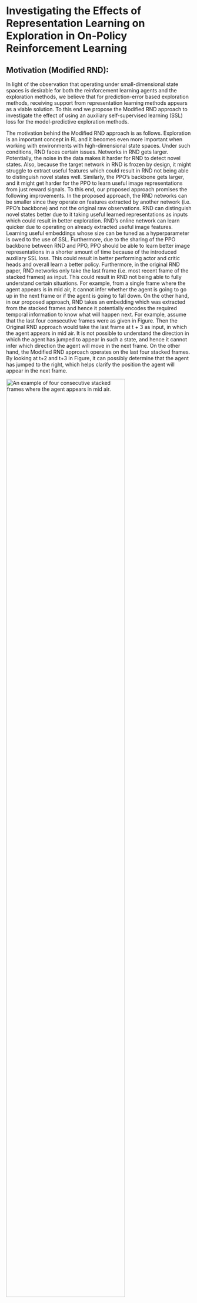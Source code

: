 # Investigating the Effects of Representation Learning on Exploration in On-Policy Reinforcement Learning

## Motivation (Modified RND):
In light of the observation that operating under small-dimensional state spaces is
desirable for both the reinforcement learning agents and the exploration methods,
we believe that for prediction-error based exploration methods, receiving support
from representation learning methods appears as a viable solution. To this end we
propose the Modified RND approach to investigate the effect of using an auxiliary
self-supervised learning (SSL) loss for the model-predictive exploration methods.

The motivation behind the Modified RND approach is as follows. Exploration is an
important concept in RL and it becomes even more important when working with
environments with high-dimensional state spaces. Under such conditions, RND faces
certain issues. Networks in RND gets larger. Potentially, the noise in the data makes
it harder for RND to detect novel states. Also, because the target network in RND
is frozen by design, it might struggle to extract useful features which could result in
RND not being able to distinguish novel states well. Similarly, the PPO’s backbone
gets larger, and it might get harder for the PPO to learn useful image representations
from just reward signals. To this end, our proposed approach promises the following
improvements. In the proposed approach, the RND networks can be smaller since
they operate on features extracted by another network (i.e. PPO’s backbone) and
not the original raw observations. RND can distinguish novel states better due
to it taking useful learned representations as inputs which could result in better exploration. RND’s online network can learn quicker due to operating on already
extracted useful image features. Learning useful embeddings whose size can be tuned
as a hyperparameter is owed to the use of SSL. Furthermore, due to the sharing of the
PPO backbone between RND and PPO, PPO should be able to learn better image
representations in a shorter amount of time because of the introduced auxiliary SSL
loss. This could result in better performing actor and critic heads and overall learn
a better policy. Furthermore, in the original RND paper, RND networks only take
the last frame (i.e. most recent frame of the stacked frames) as input. This could
result in RND not being able to fully understand certain situations. For example,
from a single frame where the agent appears is in mid air, it cannot infer whether
the agent is going to go up in the next frame or if the agent is going to fall down.
On the other hand, in our proposed approach, RND takes an embedding which was
extracted from the stacked frames and hence it potentially encodes the required
temporal information to know what will happen next. For example, assume that
the last four consecutive frames were as given in Figure. Then the Original RND
approach would take the last frame at t + 3 as input, in which the agent appears in
mid air. It is not possible to understand the direction in which the agent has jumped
to appear in such a state, and hence it cannot infer which direction the agent will
move in the next frame. On the other hand, the Modified RND approach operates
on the last four stacked frames. By looking at t+2 and t+3 in Figure, it can
possibly determine that the agent has jumped to the right, which helps clarify the
position the agent will appear in the next frame.

<img src="./assets/mid air example.png" width="80%" title="An example of four consecutive stacked frames where the agent appears
in mid air.">

Figure: An example of four consecutive stacked frames where the agent appears
in mid air.

__Model Architecture:__

The Modified RND approach builds up on the RND approach and modifies it to bring
in the representation learning algorithms in order to reap their potential benefits.
At a high level, it can be thought of as being comprised of the following parts:

* Reinforcement Learning Method:
    * Proximal Policy Optimization (PPO)
* Exploration Method:
    * Random Network Distillation (RND)
* Representation Learning Method:
    * Bootstrap Your Own Latent (BYOL)
    * Barlow Twins

<img src="./assets/modified RND overview byol.png" width="60%" title="Overview of the Modified RND approach using BYOL for SSL.">
<img src="./assets/modified rnd overview barlow.png" width="60%" title="Overview of the Modified RND approach using Barlow-Twins for SSL.">

Figure: Modified RND approach with different SSL methods employed in the
SSL module.


<img src="./assets/shared PPO backbone architecture.png" width="60%" title="Architecture of the shared PPO backbone.">

Figure: Architecture of the shared PPO backbone with a linear last layer.

__Loss Formulation:__
In our approach we are optimizing all of its objectives simultaneously. This is done
by optimizing on a loss function which is a linear combination of the individual
losses as follows:

$L = \alpha_{RL} * \mathcal{L_{\textrm{RL}}} + \alpha_{SSL} * \mathcal{L_{\textrm{SSL}}} + \alpha_{RND} * \mathcal{L_{\textrm{RND}}}$ <br>
$\bullet\notag\textrm{ where RL loss is:}$ <br>
$\qquad\mathcal{L_{\textrm{RL}}} = \alpha_{act} * \mathcal{L_{\textrm{act}}} + \alpha_{crt} * \mathcal{L_{\textrm{crt}}} - \alpha_{\mathcal{H}} * \mathcal{H} \textrm{ and }$ <br>
$\qquad\mathcal{L_{\textrm{crt}}} = \alpha_{crt^{(e)}} * \mathcal{L_{\textrm{crt}^{\textrm{(e)}}}} + \alpha_{crt^{(i)}} * \mathcal{L_{\textrm{crt}^{\textrm{(i)}}}}$

| **Loss Term**        | **Description**                                         |
|----------------------|---------------------------------------------------------|
| $L$             | Total combined loss                                    |
| $\mathcal{L_{\textrm{RL}}}$                 | RL loss (PPO)                                           |
| $\mathcal{L_{\textrm{SSL}}}$                | SSL loss                                                |
| $\mathcal{L_{\textrm{RND}}}$                | RND loss (Random Network Distillation)                  |
| $\mathcal{L_{\textrm{act}}}$                | Actor loss (policy gradient)                            |
| $\mathcal{L_{\textrm{crt}}}$                | Total critic loss (value function)                      |
| $\mathcal{L_{\textrm{crt}^{\textrm{(e)}}}}$             | Critic loss from extrinsic rewards                      |
| $\mathcal{L_{\textrm{crt}^{\textrm{(i)}}}}$             | Critic loss from intrinsic rewards                      |
| $\mathcal{H}$                    | Entropy loss (encourages exploration)                   |
| $\alpha$                    | Coefficients used for linearly weighting the terms      |

## Motivation (Gradient Projection):
It was motivated by the idea that optimizing multiple objectives at the same time
can give rise to certain problems. The objectives might not be aligned leading to
unstable and inferior training performance. The respective loss weights of the ob-
jectives would have to be tuned carefully. Given that one of the objectives is an
auxiliary objective designed to improve and complement the main objective, one
might want to ensure that the auxiliary objective does not hinder the learning of
the main objective.

We believe that training updates which cause the auxiliary objective to hinder the
main objective’s learning can be detected by inspecting their gradients. The gra-
dients can be viewed as two vectors of the same size. If the gradient vector of the
auxiliary objective is pointing in the opposite direction to the gradient vector of the
main objective, one can conclude that such an update would cause the auxiliary
objective to clash with the main objective. Under such conditions, one can choose to project the gradient of the auxiliary objective orthogonal to the main objective’s
gradient and use the projected orthogonal gradient in place of the original gradient
of the auxiliary objective for parameter updates (see the Figure below). This is the idea
behind our proposed gradient projection method, which is based on the notion that
accumulating gradient vectors with components pointing in the opposite directions
would hinder their learning.

In our investigation, the main objective corresponds to the RL objective (PPO
loss) and the auxiliary objective corresponds to the SSL objective (BYOL or Barlow
Twins). We thought that the gradient projection method would help if the gradients
of the PPO loss and the SSL loss happened to clash during training, allowing the
PPO objective to improve even if the auxiliary SSL objective yielded gradients that
would otherwise deteriorate the performance of the PPO objective. One can see how
the gradient projection method might help with optimizing the main objective, given
the hypothetical scenario with the computed gradients and the loss surface presented
in the Figure below. Also, the use of gradient projection could improve the combined
loss function’s tolerance to the weight of the auxiliary loss, as the gradients of the
auxiliary loss that clash with the main objective would be projected orthogonally.
Overall, we believe that using the proposed gradient projection method could lead
to more stable training and better performance in training schemes where different
losses are combined.

__Projection Formula:__

$\textrm{Let } \textbf{a} = \frac{\partial{\mathcal{L}_{SSL}}}{\partial{x}}$

$\textrm{and } \textbf{b} = \frac{\partial{\mathcal{L}_{RL}}}{\partial{x}} \textrm{, }$

$\cos{\theta} = \frac{\textbf{a} \cdot \textbf{b}}{\lVert{\textbf{a}}\rVert \lVert{\textbf{b}}\rVert}$ <br>

$\textit{proj}_{\textbf{b}}\textbf{a} = \frac{\textbf{a} \cdot \textbf{b}}{\lVert{\textbf{b}}\rVert^2} \textbf{b}$

$\text{ and }$ 

$\frac{\partial{\overline{\mathcal{L}_{SSL}}}}{\partial{x}} =$

$\qquad\qquad\textbf{b} - \textit{proj}_{\textbf{b}}\textbf{a}$ <br>

$\notag\text{where } \frac{\partial{\overline{\mathcal{L}_{SSL}}}}{\partial{x}} \text{corresponds to the orthogonally projected gradient vector.}$


<img src="./assets/auxiliary grad projection visualization.png" width="30%" title="auxiliary grad projection visualization.">
<img src="./assets/auxiliary grad not projected visualization.png" width="30%" title="auxiliary grad not projected visualization.">

Figure: The arrows correspond to the gradient vectors. The red arrow corre-
sponds to the projected gradient of the auxiliary objective. The dashed blue arrow
corresponds to the final accumulated gradient (i.e. combination of the main objec-
tive’s gradient and the (un)projected auxiliary objective’s gradient). Image on the
left: the auxiliary SSL objective’s gradient is pointing in the opposite direction so it
is projected orthogonal to the main RL objective. Image on the right: the auxiliary
SSL objective’s gradient is pointing in the same direction to the main RL objective
so its gradients are kept the same.


<img src="./assets/grad proj 2D visualizaiton.png" width="100%" title="Visualization of the gradient projection method in 2D space.">

Figure: Visualization of the gradient projection method in 2D space. The ellipses
depict the loss surface and the arrows correspond to the gradient vectors.

---

### Installation:
_Note: developed using python==3.8.16, pip==23.0.1, ubuntu==22.04.3_
* Installation with Docker:
    ```bash
    make docker_build # create Image
    make docker_start # create and run Container
    ```
    ---

* Installation with conda:
    ```bash
    conda create --name <env> python=3.8.16 --file requirements.txt
    ```

## Running:
* __Configurations__:
    * Most of the running parameters/options are set inside a config file (_*.conf_). These files are located in _./configs_ directory. An explanation of the available options can be found by running:
        ```bash
        python3 main.py --train --config_options
        ```
    * Once you have a config file, you need to provide command line arguments to specify some other options. An explanation of the available command line options can be found by running:
        ```bash
        python3 main.py -h
        ```

    See the available SLURM job scrips under _configs/*_ along with the _Overview of the Experiments_ section below.

## Overview of the Experiments:
* __exp21:__ <br>
&emsp;&emsp;    env: Montezuma's Revenge, </br>
&emsp;&emsp;    embedding_dim: [2048]: </br>
&emsp;&emsp;        &emsp; Original RND </br>
&emsp;&emsp;        &emsp; Modified RND (NoSSL) </br>
&emsp;&emsp;        &emsp; JustPPO(NoSSL) </br>
&emsp;&emsp;    Modified RND (with SSL -> BYOL) </br>
&emsp;&emsp;	    &emsp; embedding_dim: [448] </br>
&emsp;&emsp;    Original RND </br>

    ---
* __expGlados2, exp24:__ <br>
&emsp;&emsp;    env: Montezuma's Revenge, </br>
&emsp;&emsp;    embedding_dim: [2048, 448]: </br>
&emsp;&emsp;        &emsp; Modified RND (with SSL -> BYOL) with GradientProjection </br>

    ---
* __exp19, exp20:__ <br>
&emsp;&emsp;    env: [Pong, Breakout], </br>
&emsp;&emsp;    embedding_dim: [2048, 16]: </br>
&emsp;&emsp;        &emsp; JustPPO (NoSSL) </br>
&emsp;&emsp;        &emsp; JustPPO (with SSL -> BYOL) </br>

    ---
* __[expShodan1, expShodan2] == [exp22,exp23]:__ <br>
&emsp;&emsp;    env: [Pong, Breakout], </br>
&emsp;&emsp;    embedding_dim: [2048, 16]: </br>
&emsp;&emsp;        &emsp; JustPPO (with SSL -> BYOL) with GradientProjection </br>

    ---
* __expShodan3, expShodan3-hpc__ <br>
&emsp;&emsp;    env: Montezuma's Revenge, </br>
&emsp;&emsp;    embedding_dim: [2048]: </br>
&emsp;&emsp;        &emsp; Modified RND (with SSL -> BYOL) with PreTraining </br>

    ---
* __expShodan4, expShodan4-hpc__ <br>
&emsp;&emsp;    env: [Pong, Breakout], </br>
&emsp;&emsp;    embedding_dim: [2048, 16]: </br>
&emsp;&emsp;        &emsp; JustPPO (with SSL -> BYOL) with PreTraining </br>

    ---
* __exp25__ <br>
&emsp;&emsp;    env: Montezuma's Revenge, </br>
&emsp;&emsp;    embedding_dim: [448]: </br>
&emsp;&emsp;        &emsp; Modified RND (with SSL -> BYOL) with shared_ppo_backbone_last_layer_type=Conv </br>
&emsp;&emsp;        &emsp; Modified RND (NoSSL) with shared_ppo_backbone_last_layer_type=Conv </br>

    ---
* __exp26__ <br>
&emsp;&emsp;    Modified RND (with SSL -> Barlow Twins) </br>
&emsp;&emsp;    representation coefficient= [10,  1, 0. 1, 0. 001, 0.0001] </br>

    ---
* __expShodan3extension__ <br>
&emsp;&emsp;    Modified RND (with SSL -> Barlow Twins) </br>
&emsp;&emsp;    SSL with backbone unfrozen </br>
&emsp;&emsp;        &emsp; only RL loss </br>
&emsp;&emsp;        &emsp; RL+SSL </br>

    ---
* __exp28__ <br>
 &emsp;&emsp;   Experimented with maintaining two separate copies of the shared PPO backbone. One copy is trained conventionally using both RL and SSL objectives, while the other is updated every n steps—optionally employing Polyak averaging. This second network is used to generate the stationary inputs for the RND Module, somewhat resembling the target networks in DQN.

    ---

---

### Torchrun Distributed Training/Testing (Example):

* __Single Node Single Process with _--num_env_per_process_ many parallel environment processes:__

    * Train RND agent in Montezuma's Revenge from scratch:
        ```bash
        torchrun --nnodes 1 --nproc_per_node 1 --standalone main.py --train --num_env_per_process 64 --config_path=./configs/exp21/Montezuma/config_modifiedRND_BYOL_2048embed_paperArchitecture_Montezuma.conf --log_name=montezuma_modifiedRND_BYOL_2048embed_paperArchitecture_seed42_exp21-4 --save_model_path=checkpoints/exp21/Montezuma/montezuma_modifiedRND_BYOL_2048embed_paperArchitecture_exp21-4.ckpt --seed=42 --use_wandb --wandb_api_key=d012c9698bf568b1807b1cfe9ed56611311573e8
        ```
* __Single Node 2 Processes with each having _--num_env_per_process_ many parallel environment processes (i.e. a total of 2*64=128 many environment processes):__
    * Train RND agent in Montezuma's Revenge from scratch:
        ```bash
        torchrun --nnodes 1 --nproc_per_node 2 --standalone main.py --train --num_env_per_process 64 --config_path=./configs/exp21/Montezuma/config_modifiedRND_BYOL_2048embed_paperArchitecture_Montezuma.conf --log_name=montezuma_modifiedRND_BYOL_2048embed_paperArchitecture_seed42_exp21-4 --save_model_path=checkpoints/exp21/Montezuma/montezuma_modifiedRND_BYOL_2048embed_paperArchitecture_exp21-4.ckpt --seed=42 --use_wandb --wandb_api_key=d012c9698bf568b1807b1cfe9ed56611311573e8
        ```
* __2 Node 2 Processes per node with each having _--num_env_per_process_ many parallel environment processes (i.e. a total of 2*2*64=256 many environment processes):__
    * Train RND agent in Montezuma's Revenge from scratch:
        in __Node1 (assume Node1 has ip 172.20.31.84)__ run:
        ```bash
        torchrun --nnodes 2 --nproc_per_node 2 --rdzv-backend=c10d --rdzv-endpoint=172.20.31.84:33333 --rdzv-id=13 --master-addr=172.20.31.84 main.py --train --num_env_per_process 64 --config_path=./configs/exp21/Montezuma/config_modifiedRND_BYOL_2048embed_paperArchitecture_Montezuma.conf --log_name=montezuma_modifiedRND_BYOL_2048embed_paperArchitecture_seed42_exp21-4 --save_model_path=checkpoints/exp21/Montezuma/montezuma_modifiedRND_BYOL_2048embed_paperArchitecture_exp21-4.ckpt --seed=42 --use_wandb --wandb_api_key=d012c9698bf568b1807b1cfe9ed56611311573e8
        ```
        and in __Node2__ run:
        ```bash
        torchrun --nnodes 2 --nproc_per_node 2 --rdzv-backend=c10d --rdzv-endpoint=172.20.31.84:33333 --rdzv-id=13 --master-addr=172.20.31.84 main.py --train --num_env_per_process 64 --config_path=./configs/exp21/Montezuma/config_modifiedRND_BYOL_2048embed_paperArchitecture_Montezuma.conf --log_name=montezuma_modifiedRND_BYOL_2048embed_paperArchitecture_seed42_exp21-4 --save_model_path=checkpoints/exp21/Montezuma/montezuma_modifiedRND_BYOL_2048embed_paperArchitecture_exp21-4.ckpt --seed=42 --use_wandb --wandb_api_key=d012c9698bf568b1807b1cfe9ed56611311573e8
        ```
        Note: with this approach in Node 1 gpus:['cuda:0', 'cuda:1'] will be used and in Node 2 gpus: ['cuda:0', 'cuda:1'] will be used. There will be a total of 4 agent processes (total of 4 copies of the agent model (i.e. trainable neural network)) and each of them will calculate gradients using rollouts collected from 64 parallel environments, and then distributed package will aggregate the individual computed gradients.

* Continue Training RND agent from a checkpoint in Montezuma's Revenge:
    1. set _loadModel = True_ in the corresponding config file.
    ```bash
    torchrun --nnodes 1 --nproc_per_node 1 --standalone main.py --train --num_env_per_process 64 --config_path=./configs/exp21/Montezuma/config_modifiedRND_BYOL_2048embed_paperArchitecture_Montezuma.conf --log_name=montezuma_modifiedRND_BYOL_2048embed_paperArchitecture_seed42_exp21-4_cont00 --save_model_path=checkpoints/exp21/Montezuma/montezuma_modifiedRND_BYOL_2048embed_paperArchitecture_exp21-4_cont00.ckpt --seed=42 --use_wandb --wandb_api_key=d012c9698bf568b1807b1cfe9ed56611311573e8
    ```

By default, if your machine has more than 1 GPU then automatically a unique GPU will be assigned per trainer process. In order to use a specific GPU, you should pass _--gpu_id=*_ command line parameter and must have _GLOBAL_WORLD_SIZE == 1_ evaluate to true in the code.
* Train RND agent in Montezuma's Revenge from scratch using only the GPU _cuda:1_:
    ```bash
    torchrun --nnodes 1 --nproc_per_node 1 --standalone main.py --train --num_env_per_process 64 --config_path=./configs/exp21/Montezuma/config_modifiedRND_BYOL_2048embed_paperArchitecture_Montezuma.conf --log_name=montezuma_modifiedRND_BYOL_2048embed_paperArchitecture_seed42_exp21-4 --save_model_path=checkpoints/exp21/Montezuma/montezuma_modifiedRND_BYOL_2048embed_paperArchitecture_exp21-4.ckpt --seed=42 --use_wandb --wandb_api_key=d012c9698bf568b1807b1cfe9ed56611311573e8 --gpu_id=1
    ```

---
* Test a RND agent in Montezuma's Revenge:
    1. set _loadModel = True_ in the corresponding config file.
    2. use _--eval_ command line argument when running the code.
    ```bash
    torchrun --nnodes 1 --nproc_per_node 1 --standalone main.py --eval --num_env_per_process 1 --config_path=./configs/exp21/Montezuma/config_modifiedRND_BYOL_2048embed_paperArchitecture_Montezuma.conf --log_name=montezuma_modifiedRND_BYOL_2048embed_paperArchitecture_seed42_exp21-4_eval --seed=42 --use_wandb --wandb_api_key=d012c9698bf568b1807b1cfe9ed56611311573e8
    ```

---
- __Distributed Training Architecture__
    * The code relies on _torch.distributed_ package to implement distributed training. It is implemented so that every node is assigned _--nproc-per-node_ many agents (indpendent copies of agent_model on the GPU) which gathers rollouts by interacting with the _--num_env_per_process_ many parallel environment workers (CPU) and trains the agent. These processes have an instance of the gym environment and are used solely to interact with these environments in a parallelized manner. Every agent(trainer) process sends sends actions to the environment worker processes in their node and gathers interactions with the environments. Then, these interactions are used to train the model. Gradients across agent workers are synchronized by making use of the _DistributedDataParallel_ module of _torch_.
    
    * To get a better understanding check out the example below.
    agents_group processes have an instance of RNDAgent and perform optimizations.
    env_workers_group processes have an instance of the environment and are used to interact with the parallelized environments.
        ```txt
        Example:

            Available from torchrun:
                nnodes: number of nodes = 3
                nproc_per_node: number of processes per node = 2
                num_env_per_process = 4
            ---

            ************** NODE 0:
            LOCAL_RANK 0: GPU (cuda:0) --> 4 environment processes
            LOCAL_RANK 1: GPU (cuda:1) --> 4 environment processes
            **************
            ...

            ************** NODE 1:
            LOCAL_RANK 0: GPU (cuda:0) --> 4 environment processes
            LOCAL_RANK 1: GPU (cuda:1) --> 4 environment processes
            ************
            ...

            ************** NODE 2:
            LOCAL_RANK 0: GPU (cuda:0) --> 4 environment processes
            LOCAL_RANK 1: GPU (cuda:1) --> 4 environment processes
            ************

                                -node0-  -node1-   -node2-
                GLOBARL_RANK:     0,1,     2,3,      4,5   
                                   *        *        *
                Note that each rank has a copy of RNDAgent and 4 parallelized environment processes to gather rollouts for training. Their parameters get synchronized after every update to the model parameters.
        ```

---
### Profiling
* Profiling with Scalene (torchrun Example):
    * Logs are directly outputted to browser:
        ```bash
        python -m scalene --- -m torch.distributed.run --nnodes 1 --nproc_per_node 1 --standalone main.py --train --num_env_per_process 64 --config_path=./configs/exp21/Montezuma/config_modifiedRND_BYOL_2048embed_paperArchitecture_Montezuma.conf --log_name=montezuma_modifiedRND_BYOL_2048embed_paperArchitecture_seed42_exp21-4 --save_model_path=checkpoints/exp21/Montezuma/montezuma_modifiedRND_BYOL_2048embed_paperArchitecture_exp21-4.ckpt --scalene_profiling 3
        ```
    * Logs are not opened on the browser but are logged to an output file (json):
        ```bash
        python -m scalene --profile-all --cli --json --outfile scaleneProfiler00_modifiedRND00.json --- -m torch.distributed.run --nnodes 1 --nproc_per_node 1 --standalone main.py --train --num_env_per_process 64 --config_path=./configs/exp21/Montezuma/config_modifiedRND_BYOL_2048embed_paperArchitecture_Montezuma.conf --log_name=montezuma_modifiedRND_BYOL_2048embed_paperArchitecture_seed42_exp21-4 --save_model_path=checkpoints/exp21/Montezuma/montezuma_modifiedRND_BYOL_2048embed_paperArchitecture_exp21-4.ckpt --scalene_profiling 3
        ```
        or
        ```bash
        make scalene_profiling
        ```
    * Then the logged outputs (json) can be visualized in the browser by running:
    ```bash
    scalene --viewer
    ```
    and inputting the json file (e.g. _scaleneProfiler00_modifiedRND00.json_)

* Profiling with Pytorch Profiler (torchrun Example):
    ```bash
    torchrun --nnodes 1 --nproc_per_node 1 --standalone main.py --train --num_env_per_process 64 --config_path=./configs/exp21/Montezuma/config_modifiedRND_BYOL_2048embed_paperArchitecture_Montezuma.conf --log_name=montezuma_modifiedRND_BYOL_2048embed_paperArchitecture_seed42_exp21-4 --save_model_path=checkpoints/exp21/Montezuma/montezuma_modifiedRND_BYOL_2048embed_paperArchitecture_exp21-4.ckpt --pytorch_profiling
    ```
    or
    ```bash
    make pytorch_profiling
    ```
    * To see the profiling results run:
        ```bash
        make start_tensorboard_profiles
        ```
* Profiling with line_profiler:
    ```bash
    LOCAL_RANK=0 RANK=0 LOCAL_WORLD_SIZE=1 WORLD_SIZE=1 MASTER_ADDR=127.0.0.1 MASTER_PORT=29501 kernprof -l main.py --train --num_env_per_process 64 --config_path=./configs/exp21/Montezuma/config_modifiedRND_BYOL_2048embed_paperArchitecture_Montezuma.conf --log_name=montezuma_modifiedRND_BYOL_2048embed_paperArchitecture_seed42_exp21-4 --save_model_path=checkpoints/exp21/Montezuma/montezuma_modifiedRND_BYOL_2048embed_paperArchitecture_exp21-4.ckpt --scalene_profiling 10
    ```
    * To see results run:
        ```bash
        python -m line_profiler -rmt "main.py.lprof"
        ```
    Note that we are not using kernprof with _torchrun_ but with _main.py_ directly. This stems from _torchrun_ spawning a new process to run _main.py_ which the _kernprof_ cannot profile due to being a subprocess and not the main process (i.e. _python -m torch.distributed.run_).
---

### Some helper commands
* Kill RND code (and its subprocesses):
    ```bash
    make kill
    ```
* Start Tensorboard Server:
    ```bash
    make start_tensorboard
    ```

---

### Supported OpenAI GYM Environments
    * Atari (https://www.gymlibrary.dev/environments/atari/index.html):
        * Montezuma Revenge:
            in the config file set:
            ```config
            EnvType = atari
            EnvID = MontezumaRevengeNoFrameskip-v4
            ```
        * Pong:
            in the config file set:
            ```config
            EnvType = atari
            EnvID = PongNoFrameskip-v4
            ```

    * Super Mario Bros (https://pypi.org/project/gym-super-mario-bros/):
        * Super Mario Bros:
            in the config file set:
            ```config
            EnvType = mario
            EnvID = SuperMarioBros-v0
            ```

    * Classic Control (https://www.gymlibrary.dev/environments/classic_control/):
        * Cart Pole:
            in the config file set:
            ```config
            EnvType = classic_control
            EnvID = CartPole-v1
            ```
---


### Appendix:
__Model Predictive Exploration:__
* Random Network Distillation (RND): 
    
    * Paper: https://arxiv.org/abs/1810.12894
    * Code: https://github.com/jcwleo/random-network-distillation-pytorch

    ---

__Non-Contrastive Representation Learning:__
* Bootstrap Your Own Latent a New Approach to Self-Supervised Learning (BYOL):

    * Paper: https://arxiv.org/pdf/2006.07733.pdf
    * Code: 
        
        1. https://github.com/The-AI-Summer/byol-cifar10/blob/main/ai_summer_byol_in_cifar10.py#L92
        2. https://github.com/SaeedShurrab/Simple-BYOL/blob/master/byol.py
        3. https://github.com/lucidrains/byol-pytorch/blob/master/byol_pytorch/byol_pytorch.py

* Barlow Twins: Self-Supervised Learning via Redundancy Reduction

    * Paper: https://arxiv.org/pdf/2103.03230.pdf
    * Code:

        1. https://github.com/facebookresearch/barlowtwins
        2. https://github.com/MaxLikesMath/Barlow-Twins-Pytorch
